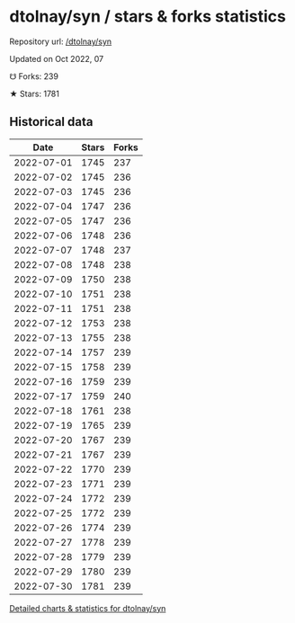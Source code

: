 # dtolnay/syn / stars & forks statistics

Repository url: [/dtolnay/syn](https://github.com/dtolnay/syn)

Updated on Oct 2022, 07

☋ Forks: 239

★ Stars: 1781

## Historical data
| Date | Stars | Forks |
|------|-------|-------|
| 2022-07-01 | 1745 | 237 | 
| 2022-07-02 | 1745 | 236 | 
| 2022-07-03 | 1745 | 236 | 
| 2022-07-04 | 1747 | 236 | 
| 2022-07-05 | 1747 | 236 | 
| 2022-07-06 | 1748 | 236 | 
| 2022-07-07 | 1748 | 237 | 
| 2022-07-08 | 1748 | 238 | 
| 2022-07-09 | 1750 | 238 | 
| 2022-07-10 | 1751 | 238 | 
| 2022-07-11 | 1751 | 238 | 
| 2022-07-12 | 1753 | 238 | 
| 2022-07-13 | 1755 | 238 | 
| 2022-07-14 | 1757 | 239 | 
| 2022-07-15 | 1758 | 239 | 
| 2022-07-16 | 1759 | 239 | 
| 2022-07-17 | 1759 | 240 | 
| 2022-07-18 | 1761 | 238 | 
| 2022-07-19 | 1765 | 239 | 
| 2022-07-20 | 1767 | 239 | 
| 2022-07-21 | 1767 | 239 | 
| 2022-07-22 | 1770 | 239 | 
| 2022-07-23 | 1771 | 239 | 
| 2022-07-24 | 1772 | 239 | 
| 2022-07-25 | 1772 | 239 | 
| 2022-07-26 | 1774 | 239 | 
| 2022-07-27 | 1778 | 239 | 
| 2022-07-28 | 1779 | 239 | 
| 2022-07-29 | 1780 | 239 | 
| 2022-07-30 | 1781 | 239 | 


[Detailed charts & statistics for dtolnay/syn](https://reviewgithub.com/rep/dtolnay/syn)
